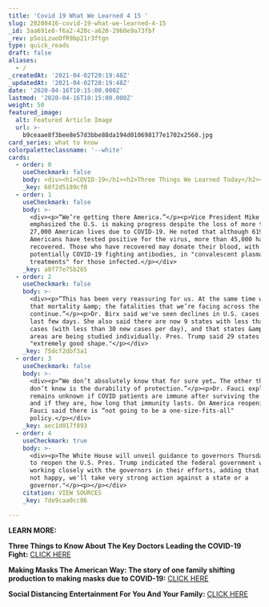 ```yaml
---
title: 'Covid 19 What We Learned 4 15 '
slug: 20200416-covid-19-what-we-learned-4-15
_id: 3aa691e8-f6a2-420c-a620-2960e9a73fbf
_rev: p5oiLzuoOfR9bp21r3ftgn
type: quick_reads
draft: false
aliases:
  - /
_createdAt: '2021-04-02T20:19:48Z'
_updatedAt: '2021-04-02T20:19:48Z'
date: '2020-04-16T10:15:00.000Z'
lastmod: '2020-04-16T10:15:00.000Z'
weight: 50
featured_image:
  alt: Featured Article Image
  url: >-
    b9ceaae8f3bee8e57d3bbe88da194d010698177e1702x2560.jpg
card_series: what to know
colorpaletteclassname: '--white'
cards:
  - order: 0
    useCheckmark: false
    body: <div><h1>COVID-19</h1><h2>Three Things We Learned Today</h2></div>
    _key: 68f2d5189cf0
  - order: 1
    useCheckmark: false
    body: >-
      <div><p>“We’re getting there America.”</p><p>Vice President Mike Pence
      emphasized the U.S. is making progress despite the loss of more than
      27,000 American lives due to COVID-19. He noted that although 619,000+
      Americans have tested positive for the virus, more than 45,000 have
      recovered. Those who have recovered may donate their blood, with
      potentially COVID-19 fighting antibodies, in "convalescent plasma
      treatments" for those infected.</p></div>
    _key: a8f77e75b265
  - order: 2
    useCheckmark: false
    body: >-
      <div><p>“This has been very reassuring for us. At the same time we know
      that mortality &amp; the fatalities that we’re facing across the U.S.
      continue.”</p><p>Dr. Birx said we've seen declines in U.S. cases in the
      last few days. She also said there are now 9 states with less than 1,000
      cases (with less than 30 new cases per day), and that states &amp; metro
      areas are being studied individually. Pres. Trump said 29 states are in
      "extremely good shape."</p></div>
    _key: 75dcf2dbf3a1
  - order: 3
    useCheckmark: false
    body: >-
      <div><p>“We don’t absolutely know that for sure yet… The other thing we
      don’t know is the durability of protection.”</p><p>Dr. Fauci explaining it
      remains unknown if COVID patients are immune after surviving the illness
      and if they are, how long that immunity lasts. On America reopening, Dr.
      Fauci said there is “not going to be a one-size-fits-all"
      policy.</p></div>
    _key: aec1d017f893
  - order: 4
    useCheckmark: true
    body: >-
      <div><p>The White House will unveil guidance to governors Thursday on how
      to reopen the U.S. Pres. Trump indicated the federal government will be
      working closely with the governors in their efforts, adding that "if we're
      not happy, we'll take very strong action against a state or a
      governor."</p><p></p></div>
    citation: VIEW SOURCES
    _key: 7de9caa0cc86

---
```

**LEARN MORE:**

**Three Things to Know About The Key Doctors Leading the COVID-19 Fight:** [CLICK HERE](https://smarthernews.com/article/covid-19-task-force-three-things-to-know-about-the-doctors-leading-the-fight-against-covid-19/)

**Making Masks The American Way: The story of one family shifting production to making masks due to COVID-19:** [CLICK HERE](https://smarthernews.com/article/making-masks-the-american-way/)

**Social Distancing Entertainment For You And Your Family:** [CLICK HERE](https://smarthernews.com/article/social-distancing-entertainment-for-you-your-family/)
